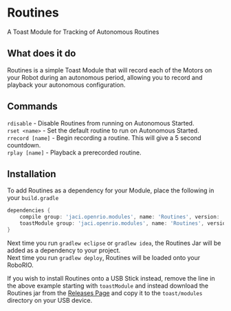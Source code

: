 # Routines
A Toast Module for Tracking of Autonomous Routines

## What does it do
Routines is a simple Toast Module that will record each of the Motors on your Robot during an autonomous period, allowing you to record and playback your autonomous configuration.

## Commands
`rdisable` - Disable Routines from running on Autonomous Started.  
`rset <name>` - Set the default routine to run on Autonomous Started.  
`rrecord [name]` - Begin recording a routine. This will give a 5 second countdown.  
`rplay [name]` - Playback a prerecorded routine.  

## Installation
To add Routines as a dependency for your Module, place the following in your `build.gradle`
```gradle
dependencies {
    compile group: 'jaci.openrio.modules', name: 'Routines', version: '+'
    toastModule group: 'jaci.openrio.modules', name: 'Routines', version: '+'
}
```

Next time you run `gradlew eclipse` or `gradlew idea`, the Routines Jar will be added as a dependency to your project.  
Next time you run `gradlew deploy`, Routines will be loaded onto your RoboRIO. 

If you wish to install Routines onto a USB Stick instead, remove the line in the above example starting with `toastModule` and instead download
the Routines jar from the [Releases Page](https://github.com/Open-RIO/Routines/releases) and copy it to the `toast/modules` directory on your USB device.
